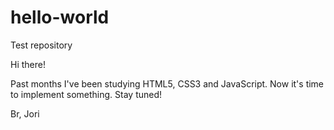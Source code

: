 # hello-world
Test repository

Hi there!

Past months I've been studying HTML5, CSS3 and JavaScript. Now it's time to implement something. Stay tuned!

Br,
Jori
